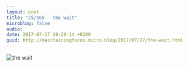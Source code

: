 ```yaml
---
layout: post
title: "25/365 - the wait"
microblog: false
audio: 
date: 2017-07-17 19:29:14 +0100
guid: http://maintainingfocus.micro.blog/2017/07/17/the-wait.html
---
```

![the wait](https://f000.backblazeb2.com/file/Roel-Share/the-wait.jpg)
